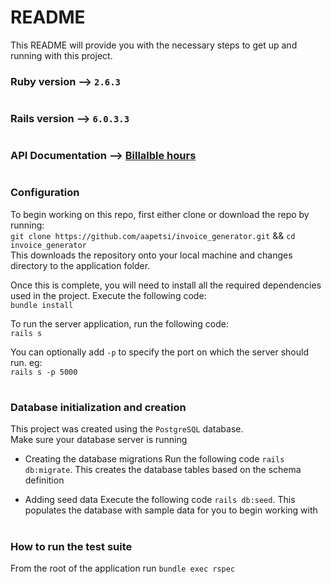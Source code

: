 # README

This README will provide you with the necessary steps to get up and running with this project.

### Ruby version --> `2.6.3`

#

### Rails version --> `6.0.3.3`

#

### API Documentation --> [Billalble hours](https://documenter.getpostman.com/view/3763588/TVKBXd81)

#

### Configuration<br>

To begin working on this repo, first either clone or download the repo by running:<br>
`git clone https://github.com/aapetsi/invoice_generator.git` && `cd invoice_generator`<br>
This downloads the repository onto your local machine and changes directory to the application folder.<br>

Once this is complete, you will need to install all the required dependencies used in the project. Execute the following code:<br>
`bundle install`

To run the server application, run the following code:<br>
`rails s`

You can optionally add `-p` to specify the port on which the server should run. eg:<br>
`rails s -p 5000`

#

### Database initialization and creation <br>

This project was created using the `PostgreSQL` database.<br>
Make sure your database server is running

- Creating the database migrations
  Run the following code
  `rails db:migrate`. This creates the database tables based on the schema definition

- Adding seed data
  Execute the following code
  `rails db:seed`. This populates the database with sample data for you to begin working with

#

### How to run the test suite <br>

From the root of the application run `bundle exec rspec`

#
